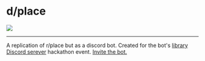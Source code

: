 # d/place
![](https://cdn.discordapp.com/avatars/1003614399933710336/73ac4604679fd2a1c8c5a5169355ec17.png)
***
A replication of r/place but as a discord bot. Created for the bot's [library](https://github.com/NAFTeam/NAFF) [Discord serever](https://discord.gg/naff) hackathon event. [Invite the bot.](https://discord.com/api/oauth2/authorize?client_id=1003614399933710336&permissions=395137116224&scope=bot)
